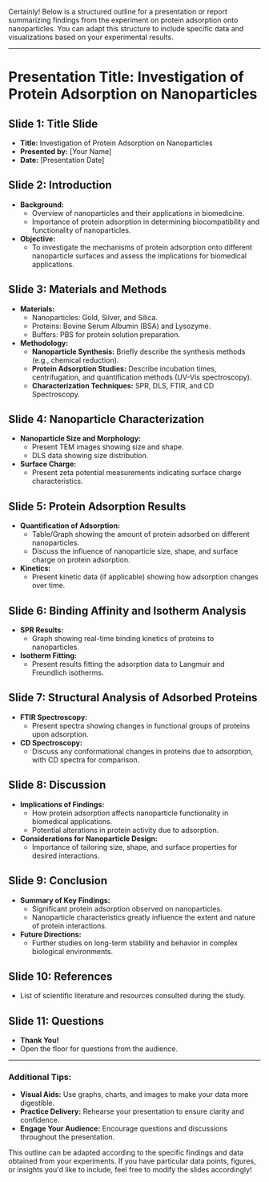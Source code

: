 Certainly! Below is a structured outline for a presentation or report summarizing findings from the experiment on protein adsorption onto nanoparticles. You can adapt this structure to include specific data and visualizations based on your experimental results.

---

# Presentation Title: **Investigation of Protein Adsorption on Nanoparticles**

## Slide 1: Title Slide
- **Title:** Investigation of Protein Adsorption on Nanoparticles
- **Presented by:** [Your Name]
- **Date:** [Presentation Date]

## Slide 2: Introduction
- **Background:**
  - Overview of nanoparticles and their applications in biomedicine.
  - Importance of protein adsorption in determining biocompatibility and functionality of nanoparticles.
- **Objective:**
  - To investigate the mechanisms of protein adsorption onto different nanoparticle surfaces and assess the implications for biomedical applications.

## Slide 3: Materials and Methods
- **Materials:**
  - Nanoparticles: Gold, Silver, and Silica.
  - Proteins: Bovine Serum Albumin (BSA) and Lysozyme.
  - Buffers: PBS for protein solution preparation.
- **Methodology:**
  - **Nanoparticle Synthesis:** Briefly describe the synthesis methods (e.g., chemical reduction).
  - **Protein Adsorption Studies:** Describe incubation times, centrifugation, and quantification methods (UV-Vis spectroscopy).
  - **Characterization Techniques:** SPR, DLS, FTIR, and CD Spectroscopy.

## Slide 4: Nanoparticle Characterization
- **Nanoparticle Size and Morphology:**
  - Present TEM images showing size and shape.
  - DLS data showing size distribution.
- **Surface Charge:**
  - Present zeta potential measurements indicating surface charge characteristics.

## Slide 5: Protein Adsorption Results
- **Quantification of Adsorption:**
  - Table/Graph showing the amount of protein adsorbed on different nanoparticles.
  - Discuss the influence of nanoparticle size, shape, and surface charge on protein adsorption.
- **Kinetics:**
  - Present kinetic data (if applicable) showing how adsorption changes over time.

## Slide 6: Binding Affinity and Isotherm Analysis
- **SPR Results:**
  - Graph showing real-time binding kinetics of proteins to nanoparticles.
- **Isotherm Fitting:**
  - Present results fitting the adsorption data to Langmuir and Freundlich isotherms.

## Slide 7: Structural Analysis of Adsorbed Proteins
- **FTIR Spectroscopy:**
  - Present spectra showing changes in functional groups of proteins upon adsorption.
- **CD Spectroscopy:**
  - Discuss any conformational changes in proteins due to adsorption, with CD spectra for comparison.

## Slide 8: Discussion
- **Implications of Findings:**
  - How protein adsorption affects nanoparticle functionality in biomedical applications.
  - Potential alterations in protein activity due to adsorption.
- **Considerations for Nanoparticle Design:**
  - Importance of tailoring size, shape, and surface properties for desired interactions.

## Slide 9: Conclusion
- **Summary of Key Findings:**
  - Significant protein adsorption observed on nanoparticles.
  - Nanoparticle characteristics greatly influence the extent and nature of protein interactions.
- **Future Directions:**
  - Further studies on long-term stability and behavior in complex biological environments.

## Slide 10: References
- List of scientific literature and resources consulted during the study.

## Slide 11: Questions
- **Thank You!**
- Open the floor for questions from the audience.

---

### Additional Tips:
- **Visual Aids:** Use graphs, charts, and images to make your data more digestible.
- **Practice Delivery:** Rehearse your presentation to ensure clarity and confidence.
- **Engage Your Audience:** Encourage questions and discussions throughout the presentation.

This outline can be adapted according to the specific findings and data obtained from your experiments. If you have particular data points, figures, or insights you'd like to include, feel free to modify the slides accordingly!